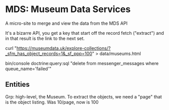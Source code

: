 # MDS: Museum Data Services

A micro-site to merge and view the data from the MDS API

It's a bizarre API, you get a key that start off the record fetch ("extract") and in that result is the link to the next set.


curl "https://museumdata.uk/explore-collections/?_sfm_has_object_records=1&_sf_ppp=100"  > data/museums.html 


bin/console doctrine:query:sql "delete from messenger_messages where queue_name='failed'" 

## 

## Entities

Grp: high-level, the Museum.  To extract the objects, we need a "page" that is the object listing.  Was 10/page, now is 100
